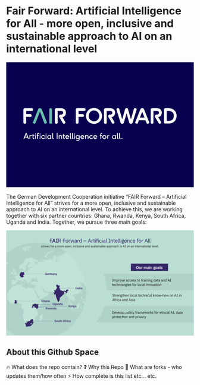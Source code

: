 # Fair Forward: Artificial Intelligence for All - more open, inclusive and sustainable approach to AI on an international level

<img src="https://github.com/Fair-Forward/.github/blob/main/images/fair_forward_logo.jpeg" width="520"/>

The German Development Cooperation initiative “FAIR Forward – Artificial Intelligence for All” strives for a more open, inclusive and sustainable approach to AI on an international level. To achieve this, we are working together with six partner countries: Ghana, Rwanda, Kenya, South Africa, Uganda and India. Together, we pursue three main goals:

<img src="https://github.com/Fair-Forward/.github/blob/main/images/FF_intro.jpeg" width="520"/>

## About this Github Space
:fire: What does the repo contain?
:question: Why this Repo
:fork_and_knife: What are forks - who updates them/how often
:zap: How complete is this list etc... etc.
